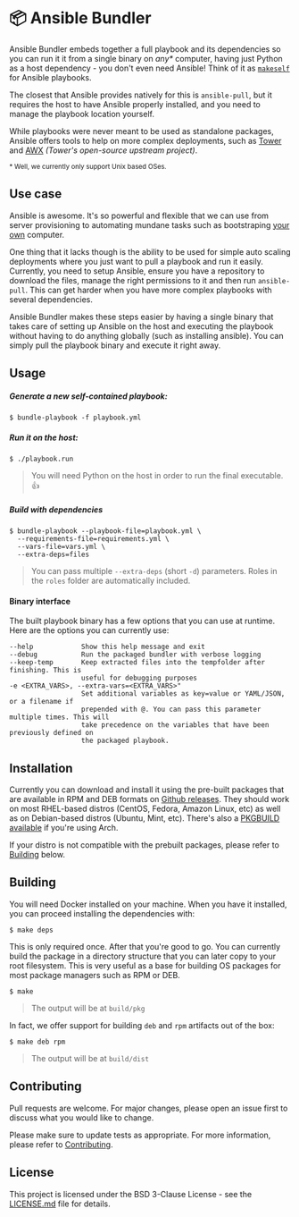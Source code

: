 # :package: Ansible Bundler

Ansible Bundler embeds together a full playbook and its dependencies so you can run it it from a
single binary on _any*_ computer, having just Python as a host dependency - you don't even need
Ansible! Think of it as [`makeself`](https://makeself.io/) for Ansible playbooks.

The closest that Ansible provides natively for this is `ansible-pull`, but it requires the host to
have Ansible properly installed, and you need to manage the playbook location yourself.

While playbooks were never meant to be used as standalone packages, Ansible offers tools to help on
more complex deployments, such as [Tower](https://www.ansible.com/products/tower) and
[AWX](https://github.com/ansible/awx) _(Tower's open-source upstream project)_.

<sub>* Well, we currently only support Unix based OSes.</sub>

## Use case

Ansible is awesome. It's so powerful and flexible that we can use from server provisioning to
automating mundane tasks such as bootstraping [your own](https://github.com/kriansa/dotfiles)
computer. 

One thing that it lacks though is the ability to be used for simple auto scaling deployments where
you just want to pull a playbook and run it easily. Currently, you need to setup Ansible, ensure you
have a repository to download the files, manage the right permissions to it and then run
`ansible-pull`. This can get harder when you have more complex playbooks with several dependencies.

Ansible Bundler makes these steps easier by having a single binary that takes care of setting up
Ansible on the host and executing the playbook without having to do anything globally (such as
installing ansible). You can simply pull the playbook binary and execute it right away.

## Usage

##### Generate a new self-contained playbook:

```shell
$ bundle-playbook -f playbook.yml
```

##### Run it on the host:

```shell
$ ./playbook.run
```

> You will need Python on the host in order to run the final executable. :+1:

##### Build with dependencies

```shell
$ bundle-playbook --playbook-file=playbook.yml \
  --requirements-file=requirements.yml \
  --vars-file=vars.yml \
  --extra-deps=files
```

> You can pass multiple `--extra-deps` (short `-d`) parameters. Roles in the `roles` folder are
> automatically included.

#### Binary interface

The built playbook binary has a few options that you can use at runtime. Here are the options you
can currently use:

```
--help            Show this help message and exit
--debug           Run the packaged bundler with verbose logging
--keep-temp       Keep extracted files into the tempfolder after finishing. This is 
                  useful for debugging purposes
-e <EXTRA_VARS>, --extra-vars=<EXTRA_VARS>"
                  Set additional variables as key=value or YAML/JSON, or a filename if
                  prepended with @. You can pass this parameter multiple times. This will
                  take precedence on the variables that have been previously defined on
                  the packaged playbook.
```

## Installation

Currently you can download and install it using the pre-built packages that are available in RPM and
DEB formats on [Github releases](https://github.com/kriansa/ansible-bundler/releases). They should
work on most RHEL-based distros (CentOS, Fedora, Amazon Linux, etc) as well as on Debian-based
distros (Ubuntu, Mint, etc). There's also a [PKGBUILD
available](https://github.com/kriansa/PKGBUILDs/tree/master/pkgs/ansible-bundler) if you're using
Arch.

If your distro is not compatible with the prebuilt packages, please refer to [Building](#building)
below.

## Building

You will need Docker installed on your machine. When you have it installed, you can proceed
installing the dependencies with:

```shell
$ make deps
```

This is only required once. After that you're good to go. You can currently build the package in a
directory structure that you can later copy to your root filesystem. This is very useful as a base
for building OS packages for most package managers such as RPM or DEB.

```shell
$ make
```

> The output will be at `build/pkg`

In fact, we offer support for building `deb` and `rpm` artifacts out of the box:

```shell
$ make deb rpm
```

> The output will be at `build/dist`

## Contributing

Pull requests are welcome. For major changes, please open an issue first to discuss what you would
like to change.

Please make sure to update tests as appropriate. For more information, please refer to
[Contributing](CONTRIBUTING.md).

## License

This project is licensed under the BSD 3-Clause License - see the [LICENSE.md](LICENSE.md) file for
details.
